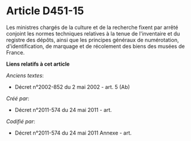 # Article D451-15

Les ministres chargés de la culture et de la recherche fixent par arrêté conjoint les normes techniques relatives à la tenue
de l'inventaire et du registre des dépôts, ainsi que les principes généraux de numérotation, d'identification, de marquage et
de récolement des biens des musées de France.

**Liens relatifs à cet article**

_Anciens textes_:

  - Décret n°2002-852 du 2 mai 2002 - art. 5 (Ab)

_Créé par_:

  - Décret n°2011-574 du 24 mai 2011  - art.

_Codifié par_:

  - Décret n°2011-574 du 24 mai 2011 Annexe - art.
